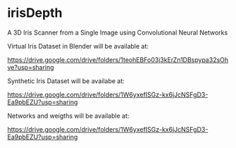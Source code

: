 # irisDepth
A 3D Iris Scanner from a Single Image using Convolutional Neural Networks



Virtual Iris Dataset in Blender will be available at:

https://drive.google.com/drive/folders/1teohEBFo03j3kErZn1DBspypa32sOhve?usp=sharing


Synthetic Iris Dataset will be availabe at:

https://drive.google.com/drive/folders/1W6yxefISGz-kx6jJcNSFgD3-Ea9pbEZU?usp=sharing


Networks and weigths will be available at:

https://drive.google.com/drive/folders/1W6yxefISGz-kx6jJcNSFgD3-Ea9pbEZU?usp=sharing

